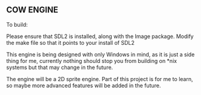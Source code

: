 ## COW ENGINE ##

To build:


Please ensure that SDL2 is installed, along with the Image package. Modify the make file so that it points to your install of SDL2


This engine is being designed with only Windows in mind, as it is just a side thing for me, currently nothing should stop you from building on \*nix systems but that may change in the future.


The engine will be a 2D sprite engine. Part of this project is for me to learn, so maybe more advanced features will be added in the future.
